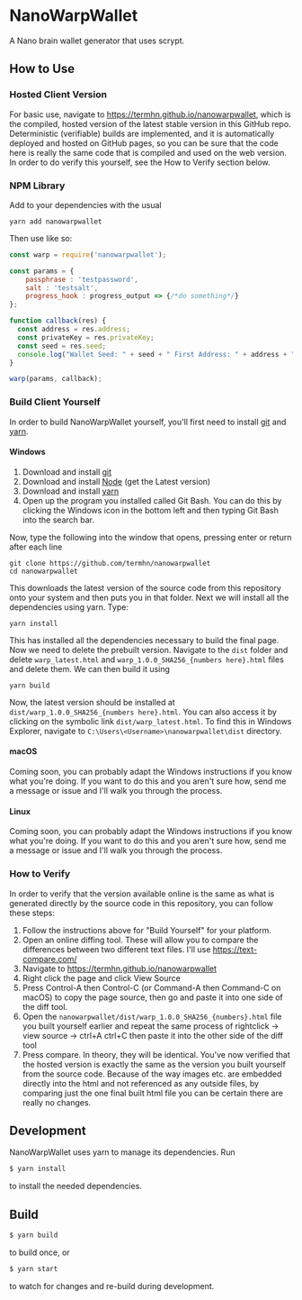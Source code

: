 # NanoWarpWallet

A Nano brain wallet generator that uses scrypt.

## How to Use

### Hosted Client Version

For basic use, navigate to https://termhn.github.io/nanowarpwallet, which is the compiled, hosted version of the latest stable version in this GitHub repo. Deterministic (verifiable) builds are implemented, and it is automatically deployed and hosted on GitHub pages, so you can be sure that the code here is really the same code that is compiled and used on the web version. In order to do verify this yourself, see the How to Verify section below.

### NPM Library

Add to your dependencies with the usual

```
yarn add nanowarpwallet
```

Then use like so:

```javascript
const warp = require('nanowarpwallet');

const params = {
    passphrase : 'testpassword',
    salt : 'testsalt',
    progress_hook : progress_output => {/*do something*/}
};

function callback(res) {
  const address = res.address;
  const privateKey = res.privateKey;
  const seed = res.seed;
  console.log("Wallet Seed: " + seed + " First Address: " + address + " First Private Key: " + privateKey);
}

warp(params, callback);
```


### Build Client Yourself

In order to build NanoWarpWallet yourself, you'll first need to install [git](https://git-scm.com/) and [yarn](https://yarnpkg.com/en/).

#### Windows

1. Download and install [git](https://git-scm.com/)
2. Download and install [Node](https://nodejs.org/en/) (get the Latest version)
3. Download and install [yarn](https://yarnpkg.com/en/docs/install#windows-tab)
4. Open up the program you installed called Git Bash. You can do this by clicking the Windows icon in the bottom left and then typing Git Bash into the search bar.

Now, type the following into the window that opens, pressing enter or return after each line

```
git clone https://github.com/termhn/nanowarpwallet
cd nanowarpwallet
```

This downloads the latest version of the source code from this repository onto your system and then puts you in that folder. Next we will install all the dependencies using yarn. Type:

```
yarn install
```

This has installed all the dependencies necessary to build the final page. Now we need to delete the prebuilt version. Navigate to the `dist` folder and delete `warp_latest.html` and `warp_1.0.0_SHA256_{numbers here}.html` files and delete them. We can then build it using

```
yarn build
```

Now, the latest version should be installed at `dist/warp_1.0.0_SHA256_{numbers here}.html`. You can also access it by clicking on the symbolic link `dist/warp_latest.html`. To find this in Windows Explorer, navigate to `C:\Users\<Username>\nanowarpwallet\dist` directory.

#### macOS

Coming soon, you can probably adapt the Windows instructions if you know what you're doing. If you want to do this and you aren't sure how, send me a message or issue and I'll walk you through the process.

#### Linux

Coming soon, you can probably adapt the Windows instructions if you know what you're doing. If you want to do this and you aren't sure how, send me a message or issue and I'll walk you through the process.

### How to Verify

In order to verify that the version available online is the same as what is generated directly by the source code in this repository, you can follow these steps:

1. Follow the instructions above for "Build Yourself" for your platform.
2. Open an online diffing tool. These will allow you to compare the differences between two different text files. I'll use https://text-compare.com/
3. Navigate to https://termhn.github.io/nanowarpwallet
4. Right click the page and click View Source
5. Press Control-A then Control-C (or Command-A then Command-C on macOS) to copy the page source, then go and paste it into one side of the diff tool.
5. Open the `nanowarpwallet/dist/warp_1.0.0_SHA256_{numbers}.html` file you built yourself earlier and repeat the same process of rightclick -> view source -> ctrl+A ctrl+C then paste it into the other side of the diff tool
6. Press compare. In theory, they will be identical. You've now verified that the hosted version is exactly the same as the version you built yourself from the source code. Because of the way images etc. are embedded directly into the html and not referenced as any outside files, by comparing just the one final built html file you can be certain there are really no changes.

## Development

NanoWarpWallet uses yarn to manage its dependencies. Run
```sh
$ yarn install
```
to install the needed dependencies.

## Build

```sh
$ yarn build
```
to build once, or
```sh
$ yarn start
```
to watch for changes and re-build during development.
